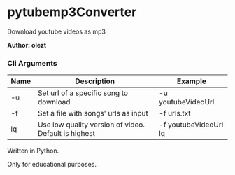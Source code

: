 # pytubemp3Converter
Download youtube videos as mp3

**Author: olezt**

### Cli Arguments
Name   |   Description   |   Example
------------ | ------------- | -------------
-u 	  |  Set url of a specific song to download | -u youtubeVideoUrl
-f   |  Set a file with songs' urls as input | -f urls.txt
lq   |  Use low quality version of video. Default is highest | -f youtubeVideoUrl lq

Written in Python.<br>

Only for educational purposes.<br>